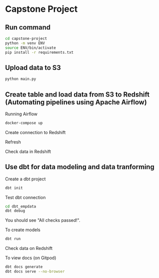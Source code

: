 # Capstone Project

## Run command
```sh
cd capstone-project
python -m venv ENV
source ENV/bin/activate
pip install -r requirements.txt
```
## Upload data to S3
```sh
python main.py
```
## Create table and load data from S3 to Redshift (Automating pipelines using Apache Airflow)
Running Airflow
```sh
docker-compose up
```
Create connection to Redshift

Refresh

Check data in Redshift

## Use dbt for data modeling and data tranforming
Create a dbt project

```sh
dbt init
```


Test dbt connection

```sh
cd dbt_empdata
dbt debug
```

You should see "All checks passed!".


To create models

```sh
dbt run
```

Check data on Redshift


To view docs (on Gitpod)

```sh
dbt docs generate
dbt docs serve --no-browser
```
